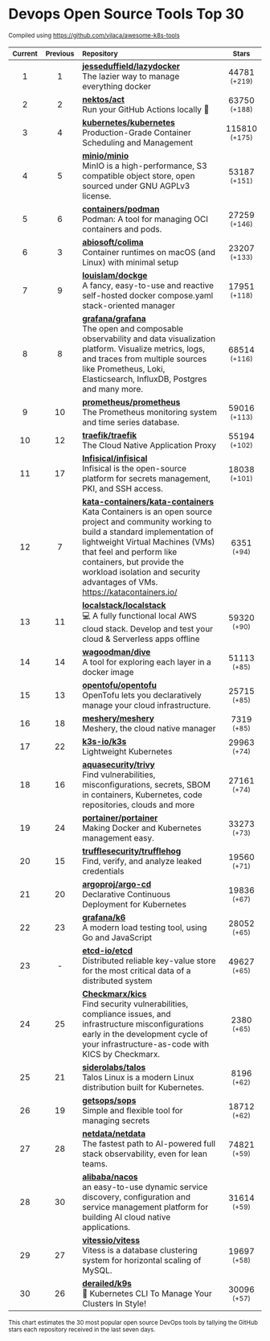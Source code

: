 # Devops Open Source Tools Top 30
<sup>Compiled using https://github.com/vilaca/awesome-k8s-tools</sup>
<div align="center">

|<sub>Current</sub>|<sub>Previous</sub>|<sub>Repository</sub>|<sub>Stars</sub>|
|:---:|:---:|:---|:---:|
|1|1|[**jesseduffield/lazydocker**](https://github.com/jesseduffield/lazydocker)<br/>The lazier way to manage everything docker|44781 <sup>(+219)</sup>|
|2|2|[**nektos/act**](https://github.com/nektos/act)<br/>Run your GitHub Actions locally 🚀|63750 <sup>(+188)</sup>|
|3|4|[**kubernetes/kubernetes**](https://github.com/kubernetes/kubernetes)<br/>Production-Grade Container Scheduling and Management|115810 <sup>(+175)</sup>|
|4|5|[**minio/minio**](https://github.com/minio/minio)<br/>MinIO is a high-performance, S3 compatible object store, open sourced under GNU AGPLv3 license.|53187 <sup>(+151)</sup>|
|5|6|[**containers/podman**](https://github.com/containers/podman)<br/>Podman: A tool for managing OCI containers and pods.|27259 <sup>(+146)</sup>|
|6|3|[**abiosoft/colima**](https://github.com/abiosoft/colima)<br/>Container runtimes on macOS (and Linux) with minimal setup|23207 <sup>(+133)</sup>|
|7|9|[**louislam/dockge**](https://github.com/louislam/dockge)<br/>A fancy, easy-to-use and reactive self-hosted docker compose.yaml stack-oriented manager|17951 <sup>(+118)</sup>|
|8|8|[**grafana/grafana**](https://github.com/grafana/grafana)<br/>The open and composable observability and data visualization platform. Visualize metrics, logs, and traces from multiple sources like Prometheus, Loki, Elasticsearch, InfluxDB, Postgres and many more. |68514 <sup>(+116)</sup>|
|9|10|[**prometheus/prometheus**](https://github.com/prometheus/prometheus)<br/>The Prometheus monitoring system and time series database.|59016 <sup>(+113)</sup>|
|10|12|[**traefik/traefik**](https://github.com/traefik/traefik)<br/>The Cloud Native Application Proxy|55194 <sup>(+102)</sup>|
|11|17|[**Infisical/infisical**](https://github.com/Infisical/infisical)<br/>Infisical is the open-source platform for secrets management, PKI, and SSH access.|18038 <sup>(+101)</sup>|
|12|7|[**kata-containers/kata-containers**](https://github.com/kata-containers/kata-containers)<br/>Kata Containers is an open source project and community working to build a standard implementation of lightweight Virtual Machines (VMs) that feel and perform like containers, but provide the workload isolation and security advantages of VMs. https://katacontainers.io/|6351 <sup>(+94)</sup>|
|13|11|[**localstack/localstack**](https://github.com/localstack/localstack)<br/>💻 A fully functional local AWS cloud stack. Develop and test your cloud & Serverless apps offline|59320 <sup>(+90)</sup>|
|14|14|[**wagoodman/dive**](https://github.com/wagoodman/dive)<br/>A tool for exploring each layer in a docker image|51113 <sup>(+85)</sup>|
|15|13|[**opentofu/opentofu**](https://github.com/opentofu/opentofu)<br/>OpenTofu lets you declaratively manage your cloud infrastructure.|25715 <sup>(+85)</sup>|
|16|18|[**meshery/meshery**](https://github.com/meshery/meshery)<br/>Meshery, the cloud native manager|7319 <sup>(+85)</sup>|
|17|22|[**k3s-io/k3s**](https://github.com/k3s-io/k3s)<br/>Lightweight Kubernetes|29963 <sup>(+74)</sup>|
|18|16|[**aquasecurity/trivy**](https://github.com/aquasecurity/trivy)<br/>Find vulnerabilities, misconfigurations, secrets, SBOM in containers, Kubernetes, code repositories, clouds and more|27161 <sup>(+74)</sup>|
|19|24|[**portainer/portainer**](https://github.com/portainer/portainer)<br/>Making Docker and Kubernetes management easy.|33273 <sup>(+73)</sup>|
|20|15|[**trufflesecurity/trufflehog**](https://github.com/trufflesecurity/trufflehog)<br/>Find, verify, and analyze leaked credentials|19560 <sup>(+71)</sup>|
|21|20|[**argoproj/argo-cd**](https://github.com/argoproj/argo-cd)<br/>Declarative Continuous Deployment for Kubernetes|19836 <sup>(+67)</sup>|
|22|23|[**grafana/k6**](https://github.com/grafana/k6)<br/>A modern load testing tool, using Go and JavaScript|28052 <sup>(+65)</sup>|
|23|-|[**etcd-io/etcd**](https://github.com/etcd-io/etcd)<br/>Distributed reliable key-value store for the most critical data of a distributed system|49627 <sup>(+65)</sup>|
|24|25|[**Checkmarx/kics**](https://github.com/Checkmarx/kics)<br/>Find security vulnerabilities, compliance issues, and infrastructure misconfigurations early in the development cycle of your infrastructure-as-code with KICS by Checkmarx.|2380 <sup>(+65)</sup>|
|25|21|[**siderolabs/talos**](https://github.com/siderolabs/talos)<br/>Talos Linux is a modern Linux distribution built for Kubernetes.|8196 <sup>(+62)</sup>|
|26|19|[**getsops/sops**](https://github.com/getsops/sops)<br/>Simple and flexible tool for managing secrets|18712 <sup>(+62)</sup>|
|27|28|[**netdata/netdata**](https://github.com/netdata/netdata)<br/>The fastest path to AI-powered full stack observability, even for lean teams.|74821 <sup>(+59)</sup>|
|28|30|[**alibaba/nacos**](https://github.com/alibaba/nacos)<br/>an easy-to-use dynamic service discovery, configuration and service management platform for building AI cloud native applications.|31614 <sup>(+59)</sup>|
|29|27|[**vitessio/vitess**](https://github.com/vitessio/vitess)<br/>Vitess is a database clustering system for horizontal scaling of MySQL.|19697 <sup>(+58)</sup>|
|30|26|[**derailed/k9s**](https://github.com/derailed/k9s)<br/>🐶 Kubernetes CLI To Manage Your Clusters In Style!|30096 <sup>(+57)</sup>|


</div>

<sub>This chart estimates the 30 most popular open source DevOps tools by tallying the GitHub stars each repository received in the last seven days.</sub>
